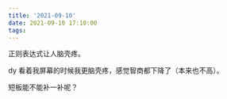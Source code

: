 ```yaml
---
title: '2021-09-10'
date: 2021-09-10 17:10:00
tags:
---
```


正则表达式让人脑壳疼。

dy 看着我屏幕的时候我更脑壳疼，感觉智商都下降了（本来也不高）。

短板能不能补一补呢？



